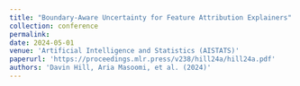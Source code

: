 ```yaml
---
title: "Boundary-Aware Uncertainty for Feature Attribution Explainers"
collection: conference
permalink: 
date: 2024-05-01
venue: 'Artificial Intelligence and Statistics (AISTATS)'
paperurl: 'https://proceedings.mlr.press/v238/hill24a/hill24a.pdf'
authors: 'Davin Hill, Aria Masoomi, et al. (2024)'
---
```

